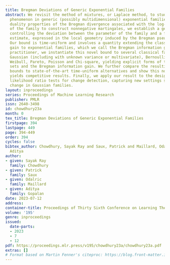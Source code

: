 ```yaml
---
title: Bregman Deviations of Generic Exponential Families
abstract: We revisit the method of mixtures, or Laplace method, to study the concentration
  phenomenon in generic (possibly multidimensional) exponential families. Using the
  duality properties of the Bregman divergence associated with the log-partition function
  of the family to construct nonnegative martingales, we establish a generic bound
  controlling the deviation between the parameter of the family and a finite sample
  estimate, expressed in the local geometry induced by the Bregman pseudo-metric.
  Our bound is time-uniform and involves a quantity extending the classical information
  gain to exponential families, which we call the Bregman information gain.For the
  practitioner, we instantiate this novel bound to several classical families, e.g.,
  Gaussian (including with unknown variance or multivariate), Bernoulli, Exponential,
  Weibull, Pareto, Poisson and Chi-square, yielding explicit forms of the confidence
  sets and the Bregman information gain. We further compare the resulting confidence
  bounds to state-of-the-art time-uniform alternatives and show this novel method
  yields competitive results. Finally, we apply our result to the design of generalized
  likelihood ratio tests for change detection, capturing new settings such as variance
  change in Gaussian families.
layout: inproceedings
series: Proceedings of Machine Learning Research
publisher: PMLR
issn: 2640-3498
id: chowdhury23a
month: 0
tex_title: Bregman Deviations of Generic Exponential Families
firstpage: 394
lastpage: 449
page: 394-449
order: 394
cycles: false
bibtex_author: Chowdhury, Sayak Ray and Saux, Patrick and Maillard, Odalric and Gopalan,
  Aditya
author:
- given: Sayak Ray
  family: Chowdhury
- given: Patrick
  family: Saux
- given: Odalric
  family: Maillard
- given: Aditya
  family: Gopalan
date: 2023-07-12
address: 
container-title: Proceedings of Thirty Sixth Conference on Learning Theory
volume: '195'
genre: inproceedings
issued:
  date-parts:
  - 2023
  - 7
  - 12
pdf: https://proceedings.mlr.press/v195/chowdhury23a/chowdhury23a.pdf
extras: []
# Format based on Martin Fenner's citeproc: https://blog.front-matter.io/posts/citeproc-yaml-for-bibliographies/
---
```

